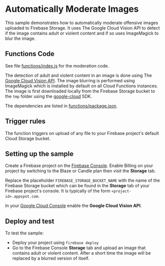 # Automatically Moderate Images

This sample demonstrates how to automatically moderate offensive images uploaded to Firebase Storage. It uses The Google Cloud Vision API to detect if the image contains adult or violent content and if so uses ImageMagick to blur the image.


## Functions Code

See file [functions/index.js](functions/index.js) for the moderation code.

The detection of adult and violent content in an image is done using The [Google Cloud Vision API](https://cloud.google.com/vision/).
The image blurring is performed using ImageMagick which is installed by default on all Cloud Functions instances. The image is first downloaded locally from the Firebase Storage bucket to the `tmp` folder using the [google-cloud](https://github.com/GoogleCloudPlatform/google-cloud-node) SDK.

The dependencies are listed in [functions/package.json](functions/package.json).


## Trigger rules

The function triggers on upload of any file to your Firebase project's default Cloud Storage bucket.


## Setting up the sample

Create a Firebase project on the [Firebase Console](https://console.firebase.google.com).
Enable Billing on your project by switching to the Blaze or Candle plan then visit the **Storage** tab.

Replace the placeholder `FIREBASE_STORAGE_BUCKET_NAME` with the name of the Firebase Storage bucket which can be found in the **Storage** tab of your Firebase project's console. It is typically of the form `<project-id>.appspot.com`.

In your [Google Cloud Console](https://console.cloud.google.com/apis/api/vision.googleapis.com/overview?project=_) enable the **Google Cloud Vision API**.


## Deploy and test

To test the sample:

 - Deploy your project using `firebase deploy`
 - Go to the Firebase Console **Storage** tab and upload an image that contains adult or violent content. After a short time the image will be replaced by a blurred version of itself.
